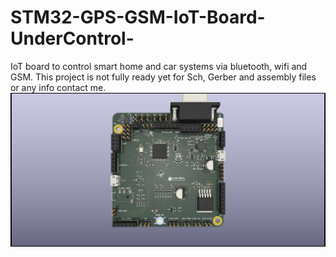 # STM32-GPS-GSM-IoT-Board-UnderControl-
IoT board to control smart home and car systems via bluetooth, wifi and GSM.
This project is not fully ready yet for Sch, Gerber and assembly files or any info contact me.
![](UnderControl-front.jpg)

